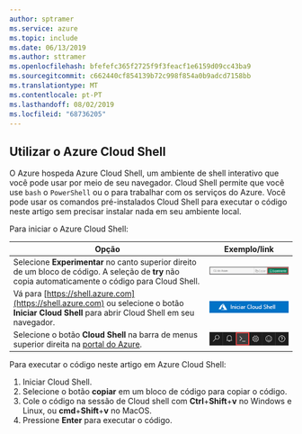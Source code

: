 ```yaml
---
author: sptramer
ms.service: azure
ms.topic: include
ms.date: 06/13/2019
ms.author: sttramer
ms.openlocfilehash: bfefefc365f2725f9f3feacf1e6159d09cc43ba9
ms.sourcegitcommit: c662440cf854139b72c998f854a0b9adcd7158bb
ms.translationtype: MT
ms.contentlocale: pt-PT
ms.lasthandoff: 08/02/2019
ms.locfileid: "68736205"
---
```

## <a name="use-azure-cloud-shell"></a>Utilizar o Azure Cloud Shell

O Azure hospeda Azure Cloud Shell, um ambiente de shell interativo que você pode usar por meio de seu navegador. Cloud Shell permite que você use `bash` o `PowerShell` ou o para trabalhar com os serviços do Azure. Você pode usar os comandos pré-instalados Cloud Shell para executar o código neste artigo sem precisar instalar nada em seu ambiente local.

Para iniciar o Azure Cloud Shell:

| Opção | Exemplo/link |
|-----------------------------------------------|---|
| Selecione **Experimentar** no canto superior direito de um bloco de código. A seleção de **try** não copia automaticamente o código para Cloud Shell. | ![Exemplo de teste para Azure Cloud Shell](./media/cloud-shell-try-it/cli-try-it.png) |
| Vá para [https://shell.azure.com](https://shell.azure.com) ou selecione o botão **Iniciar Cloud Shell** para abrir Cloud Shell em seu navegador. | [![Iniciar Cloud Shell em uma nova janela](media/cloud-shell-try-it/launchcloudshell.png)](https://shell.azure.com) |
| Selecione o botão **Cloud Shell** na barra de menus superior direita na [portal do Azure](https://portal.azure.com). | ![Botão Cloud Shell no portal do Azure](./media/cloud-shell-try-it/cloud-shell-menu.png) |

Para executar o código neste artigo em Azure Cloud Shell:

1. Iniciar Cloud Shell.
1. Selecione o botão **copiar** em um bloco de código para copiar o código. 
1. Cole o código na sessão de Cloud shell com **Ctrl**+**Shift**+**v** no Windows e Linux, ou **cmd**+**Shift**+**v** no MacOS. 
1. Pressione **Enter** para executar o código.

